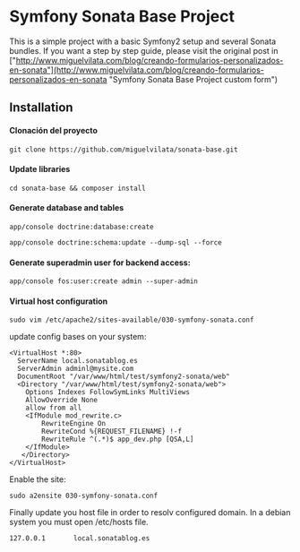 Symfony Sonata Base Project
===========================
This is a simple project with a basic Symfony2 setup and several Sonata bundles. If you want a step by step guide, please visit the original post in ["http://www.miguelvilata.com/blog/creando-formularios-personalizados-en-sonata"](http://www.miguelvilata.com/blog/creando-formularios-personalizados-en-sonata "Symfony Sonata Base Project custom form")

## Installation

#### Clonación del proyecto
```
git clone https://github.com/miguelvilata/sonata-base.git
```

#### Update libraries
```
cd sonata-base && composer install
```

#### Generate database and tables
```
app/console doctrine:database:create
```  
```
app/console doctrine:schema:update --dump-sql --force
```

#### Generate superadmin user for backend access:
```
app/console fos:user:create admin --super-admin
```

#### Virtual host configuration

```
sudo vim /etc/apache2/sites-available/030-symfony-sonata.conf
```

update config bases on your system:

    <VirtualHost *:80>
      ServerName local.sonatablog.es
      ServerAdmin adminl@mysite.com
      DocumentRoot "/var/www/html/test/symfony2-sonata/web"
      <Directory "/var/www/html/test/symfony2-sonata/web">
        Options Indexes FollowSymLinks MultiViews
        AllowOverride None
        allow from all
        <IfModule mod_rewrite.c>
            RewriteEngine On
            RewriteCond %{REQUEST_FILENAME} !-f
            RewriteRule ^(.*)$ app_dev.php [QSA,L]
        </IfModule>
       </Directory>
    </VirtualHost>


Enable the site:

    sudo a2ensite 030-symfony-sonata.conf


Finally update you host file in order to resolv configured domain. In a debian system you must open /etc/hosts file.

    127.0.0.1       local.sonatablog.es

